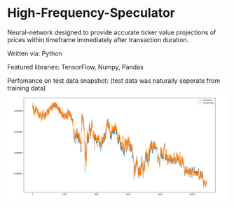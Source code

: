 # High-Frequency-Speculator
Neural-network designed to provide accurate ticker value projections of prices within timeframe immediately after transaction duration.

Written via: Python

Featured libraries: TensorFlow, Numpy, Pandas

Perfomance on test data snapshot:
(test data was naturally seperate from training data)
![alt text](https://raw.githubusercontent.com/Thomas-Power/High-Frequency-Speculator/master/performance%20testing.png)
